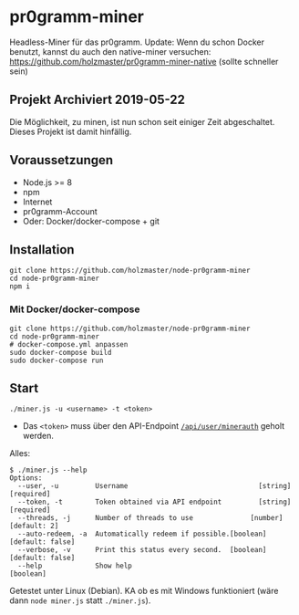 # pr0gramm-miner
Headless-Miner für das pr0gramm.
Update: Wenn du schon Docker benutzt, kannst du auch den native-miner versuchen: https://github.com/holzmaster/pr0gramm-miner-native (sollte schneller sein)

## Projekt Archiviert 2019-05-22
Die Möglichkeit, zu minen, ist nun schon seit einiger Zeit abgeschaltet. Dieses Projekt ist damit hinfällig.

## Voraussetzungen
- Node.js >= 8
- npm
- Internet
- pr0gramm-Account
- Oder: Docker/docker-compose + git

## Installation
```Shell
git clone https://github.com/holzmaster/node-pr0gramm-miner
cd node-pr0gramm-miner
npm i
```

### Mit Docker/docker-compose
```Shell
git clone https://github.com/holzmaster/node-pr0gramm-miner
cd node-pr0gramm-miner
# docker-compose.yml anpassen
sudo docker-compose build
sudo docker-compose run
```

## Start
```Shell
./miner.js -u <username> -t <token>
```
- Das `<token>` muss über den API-Endpoint [`/api/user/minerauth`](https://pr0gramm.com/api/user/minerauth) geholt werden.

Alles:
```
$ ./miner.js --help
Options:
  --user, -u         Username                                [string] [required]
  --token, -t        Token obtained via API endpoint         [string] [required]
  --threads, -j      Number of threads to use              [number] [default: 2]
  --auto-redeem, -a  Automatically redeem if possible.[boolean] [default: false]
  --verbose, -v      Print this status every second.  [boolean] [default: false]
  --help             Show help                                         [boolean]
```

Getestet unter Linux (Debian). KA ob es mit Windows funktioniert (wäre dann `node miner.js` statt `./miner.js`).
